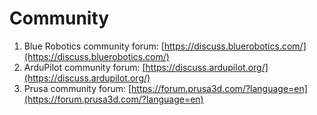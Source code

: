 # Community

1. Blue Robotics community forum: [https://discuss.bluerobotics.com/](https://discuss.bluerobotics.com/)
2. ArduPilot community forum: [https://discuss.ardupilot.org/](https://discuss.ardupilot.org/)
3. Prusa community forum: [https://forum.prusa3d.com/?language=en](https://forum.prusa3d.com/?language=en)
